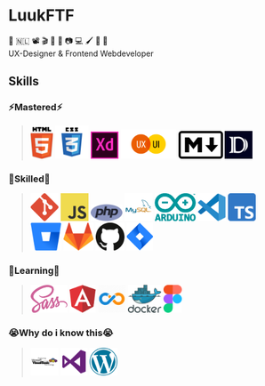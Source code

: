 # LuukFTF

💜 🇳🇱 📽️ 🎬 🎵 👾 📷 💻 🖌️ 💚 🌈  
UX-Designer & Frontend Webdeveloper

## Skills

### ⚡Mastered⚡

> <img alt="HTML" width='40' src="img/html.svg"/>
> <img alt="CSS" width='60' src="img/css.svg"/>
> <img alt="Adobe XD" width='50' src="img/adobexd.svg"/>
> <img alt="UX Design" width='100' src="img/uxui.svg"/>
> <img alt="Markdown" width='80' src="img/markdown.svg"/>
> <img alt="DocFX" height='50' src="img/docfx.jpg"/>

### 💾Skilled💾
> <img alt="GIT" height='50' src="img/git.svg"/> 
> <img alt="JavaScript" height='50' src="img/javascript.svg"/>  
> <img alt="PHP" height='30' src="img/php.svg"/> 
> <img alt="SQL" height='50' src="img/mysql.svg"/> 
> <img alt="Arduino" height='50' src="img/arduino.svg"/> 
> <img alt="VScode" height='50' src="img/vscode.svg"/> 
> <img alt="TypeScript" height='50' src="img/typescript.svg"/> 
> <img alt="BitBucket" height='50' src="img/bitbucket.svg"/> 
> <img alt="GitLab" height='50' src="img/gitlab.svg"/> 
> <img alt="Github" height='50' src="img/github.svg"/> 
> <img alt="Jira" height='50' src="img/jira.svg"/> 

### 🌱Learning🌱
> <img alt="SASS" height='50' src="img/sass.svg"/>
> <img alt="Angular" height='50' src="img/angular.svg"/> 
> <img alt="DevOps" height='50' src="img/devops.webp"/> 
> <img alt="Docker" height='50' src="img/docker.svg"/> 
> <img alt="Figma" height='50' src="img/figma.svg"/>


<!-- 
### 🚀Future🚀

> <img alt="Node.js" height='50' src="img/nodejs.svg"/> 
> <img alt="Next.js" height='50' src="img/nextjs.svg"/> 
> <img alt="Kubernetes" height='50' src="img/kubernetes.svg"/> 
> <img alt="AWS" height='50' src="img/aws.svg"/> 
> <img alt="PWA" height='30' src="img/pwa.png"/>  
> -->

### 😭Why do i know this😭

> <img alt="VisualBasic" height='50' src="img/visualbasic.svg"/> 
> <img alt="Visual Studio" height='50' src="img/visualstudio.svg"/> 
> <img alt="Wordpress" height='50' src="img/wordpress.svg"/> 
